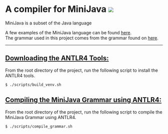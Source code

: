 # <span> A compiler for MiniJava <img src="https://img.icons8.com/color/48/000000/java-coffee-cup-logo--v1.png"/></span> 
MiniJava is a subset of the Java language

A few examples of the MiniJava language can be found <a href="https://www.cambridge.org/resources/052182060X/">here</a>. <br>
The grammar used in this project comes from the grammar found on <a href="http://www.cs.tufts.edu/~sguyer/classes/comp181-2006/minijava.html">here</a>. <br>

<hr>

## <u> Downloading the ANTLR4 Tools:</u>

From the root directory of the project, run the following script to install the ANTLR4 tools.
```shell
$ ./scripts/build_venv.sh
```

## <u> Compiling the MiniJava Grammar using ANTLR4:</u>
From the root directory of the project, run the following script to compile the MiniJava Grammar using ANTLR4.
```shell
$ ./scripts/compile_grammar.sh
```
